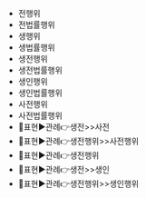 - 전행위
- 전법률행위
- 생행위
- 생법률행위
- 생전행위
- 생전법률행위
- 생인행위
- 생인법률행위
- 사전행위
- 사전법률행위
- 📌표현▶️관례👉생전>>사전
- 📌표현▶️관례👉생전행위>>사전행위
- 📌표현▶️관례👉생전행위
- 📌표현▶️관례👉생전>>생인
- 📌표현▶️관례👉생전행위>>생인행위